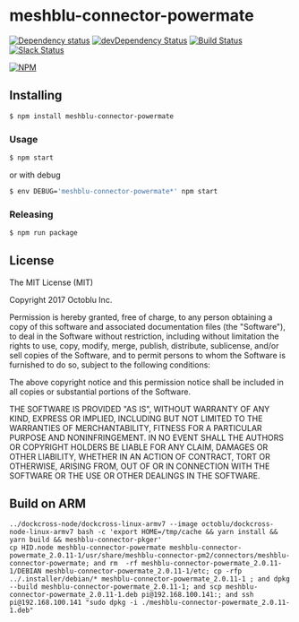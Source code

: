 # meshblu-connector-powermate

[![Dependency status](http://img.shields.io/david/octoblu/meshblu-connector-powermate.svg?style=flat)](https://david-dm.org/octoblu/meshblu-connector-powermate)
[![devDependency Status](http://img.shields.io/david/dev/octoblu/meshblu-connector-powermate.svg?style=flat)](https://david-dm.org/octoblu/meshblu-connector-powermate#info=devDependencies)
[![Build Status](http://img.shields.io/travis/octoblu/meshblu-connector-powermate.svg?style=flat&branch=master)](https://travis-ci.org/octoblu/meshblu-connector-powermate)
[![Slack Status](http://community-slack.octoblu.com/badge.svg)](http://community-slack.octoblu.com)

[![NPM](https://nodei.co/npm/meshblu-connector-powermate.svg?style=flat)](https://npmjs.org/package/meshblu-connector-powermate)

## Installing

```bash
$ npm install meshblu-connector-powermate
```

### Usage

```bash
$ npm start
```

or with debug

```bash
$ env DEBUG='meshblu-connector-powermate*' npm start
```

### Releasing

```bash
$ npm run package
```

## License

The MIT License (MIT)

Copyright 2017 Octoblu Inc.

Permission is hereby granted, free of charge, to any person obtaining a copy
of this software and associated documentation files (the "Software"), to deal
in the Software without restriction, including without limitation the rights
to use, copy, modify, merge, publish, distribute, sublicense, and/or sell
copies of the Software, and to permit persons to whom the Software is
furnished to do so, subject to the following conditions:

The above copyright notice and this permission notice shall be included in
all copies or substantial portions of the Software.

THE SOFTWARE IS PROVIDED "AS IS", WITHOUT WARRANTY OF ANY KIND, EXPRESS OR
IMPLIED, INCLUDING BUT NOT LIMITED TO THE WARRANTIES OF MERCHANTABILITY,
FITNESS FOR A PARTICULAR PURPOSE AND NONINFRINGEMENT. IN NO EVENT SHALL THE
AUTHORS OR COPYRIGHT HOLDERS BE LIABLE FOR ANY CLAIM, DAMAGES OR OTHER
LIABILITY, WHETHER IN AN ACTION OF CONTRACT, TORT OR OTHERWISE, ARISING FROM,
OUT OF OR IN CONNECTION WITH THE SOFTWARE OR THE USE OR OTHER DEALINGS IN
THE SOFTWARE.


## Build on ARM
```
../dockcross-node/dockcross-linux-armv7 --image octoblu/dockcross-node-linux-armv7 bash -c 'export HOME=/tmp/cache && yarn install && yarn build && meshblu-connector-pkger'
cp HID.node meshblu-connector-powermate meshblu-connector-powermate_2.0.11-1/usr/share/meshblu-connector-pm2/connectors/meshblu-connector-powermate; and rm  -rf meshblu-connector-powermate_2.0.11-1/DEBIAN meshblu-connector-powermate_2.0.11-1/etc; cp -rfp ../.installer/debian/* meshblu-connector-powermate_2.0.11-1 ; and dpkg --build meshblu-connector-powermate_2.0.11-1; and scp meshblu-connector-powermate_2.0.11-1.deb pi@192.168.100.141:; and ssh pi@192.168.100.141 "sudo dpkg -i ./meshblu-connector-powermate_2.0.11-1.deb"
